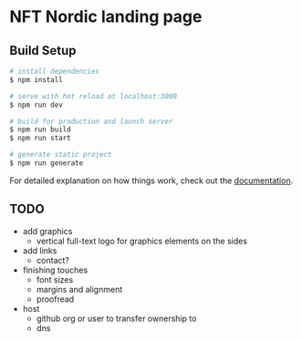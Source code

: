 # NFT Nordic landing page

## Build Setup

```bash
# install dependencies
$ npm install

# serve with hot reload at localhost:3000
$ npm run dev

# build for production and launch server
$ npm run build
$ npm run start

# generate static project
$ npm run generate
```

For detailed explanation on how things work, check out the [documentation](https://nuxtjs.org).


## TODO
- add graphics
    - vertical full-text logo for graphics elements on the sides
- add links
    - contact?
- finishing touches
    - font sizes
    - margins and alignment
    - proofread
- host
    - github org or user to transfer ownership to
    - dns
